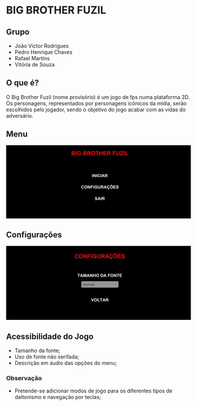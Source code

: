 # BIG BROTHER FUZIL

## Grupo 
* João Victor Rodrigues
* Pedro Henrique Chaves
* Rafael Martins
* Vitória de Souza 

## O que é?

O Big Brother Fuzil (nome provisório) é um jogo de fps numa plataforma 2D. Os personagens, representados por personagens icônicos da mídia, serão escolhidos pelo jogador, sendo o objetivo do jogo acabar com as vidas do adversário.

## Menu
![image](Menu.jpeg)


## Configurações
![image](Configuracoes.jpeg)


## Acessibilidade do Jogo
* Tamanho da fonte;
* Uso de fonte não serifada; 
* Descrição em áudio das opções do menu;

### Observação
* Pretende-se adicionar modos de jogo para os diferentes tipos de daltonismo e navegação por teclas;
